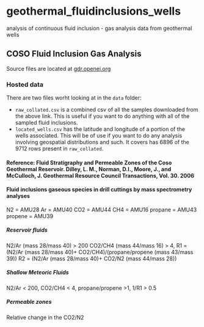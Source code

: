 # geothermal_fluidinclusions_wells
analysis of continuous fluid inclusion - gas analysis data from geothermal wells

## COSO Fluid Inclusion Gas Analysis

Source files are located at [gdr.openei.org](https://gdr.openei.org/submissions/191)

### Hosted data
There are two files worht looking at in the `data` folder:
 - `raw_collated.csv` is a combined csv of all the samples downloaded from the above link. This is useful if you want to do anything with all of the sampled fluid inclusions.
 - `located_wells.csv` has the latitude and longitude of a portion of the wells associated. This will be of use if you want to do any analysis involving geospatial distributions and such. It covers has 6896 of the 9712 rows present in `raw_collated`.
 

#### Reference: Fluid Stratigraphy and Permeable Zones of the Coso Geothermal Reservoir. Dilley, L. M., Norman, D.I., Moore, J., and McCulloch, J. Geothermal Resource Council Transactions, Vol. 30. 2006

#### Fluid inclusions gaseous species in drill cuttings by mass spectrometry analyses
N2 = AMU28
Ar = AMU40
CO2 = AMU44
CH4 = AMU16 
propane = AMU43
propene = AMU39

##### Reservoir fluids
N2/Ar (mass 28/mass 40) > 200
CO2/CH4 (mass 44/mass 16) > 4, 
R1 = (N2/Ar (mass 28/mass 40)+ CO2/CH4)/(propane/propene (mass 43/mass 39))
R2 = (N2/Ar (mass 28/mass 40)+ CO2/N2 (mass 44/mass 28))

##### Shallow Meteoric Fluids
N2/Ar < 200, CO2/CH4 < 4,  propane/propene >1, 1/R1 > 0.5

##### Permeable zones
Relative change in the CO2/N2
